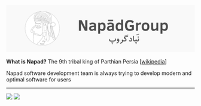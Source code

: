 <div align="center">

[![Banner](/src/banner.jpg)](#)

</div>

**What is Napad?** The 9th tribal king of Parthian Persia [[wikipedia](https://fa.wikipedia.org/wiki/%D9%86%D9%BE%D8%A7%D8%AF)]

Napad software development team is always trying to develop modern and optimal software for users

---
<a href="https://github.com/mdpe-ir"><img src="https://avatars.githubusercontent.com/u/57597379?s=50&v=4"></a> <a href="https://github.com/Gnkalk"><img src="https://avatars.githubusercontent.com/u/74614163?s=50&v=4"></a>
